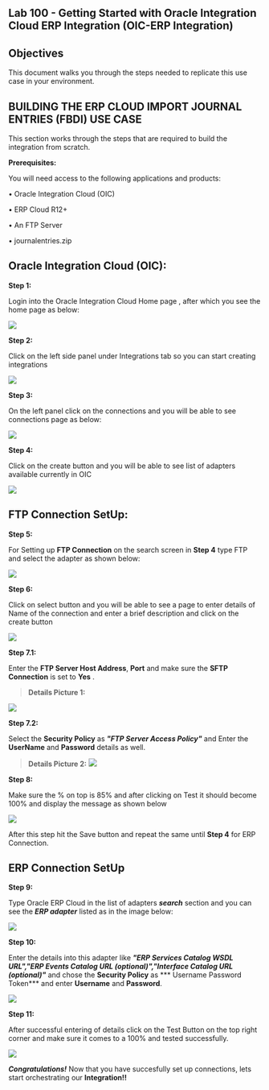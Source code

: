 ## Lab 100 - Getting Started with Oracle Integration Cloud ERP Integration   (OIC-ERP Integration)

## Objectives

This document walks you through the steps needed to replicate this use case in your environment.

## BUILDING THE ERP CLOUD IMPORT JOURNAL ENTRIES (FBDI) USE CASE

This section works through the steps that are required to build the integration from scratch.

**Prerequisites:**

You will need access to the following applications and products:

• Oracle Integration Cloud (OIC)

• ERP Cloud R12+

• An FTP Server

• journalentries.zip

## Oracle Integration Cloud (OIC):

**Step 1:** 

Login into the Oracle Integration Cloud Home page , after which you see the home page as below:

 ![](./images/100/OICHomePage.jpeg " ")

**Step 2:**

 Click on the left side panel under Integrations tab so you can start creating integrations

![](./images/100/IntegrationHomePage.png " ")


**Step 3:** 

On the left panel click on the connections and you will be able to see connections page as below:

![](./images/100/ConnectionPage.png " ")

**Step 4:**

 Click on the create button and you will be able to see list of adapters available currently in OIC

![](./images/100/OICExistingAdapters.png " ")

## FTP Connection SetUp:

**Step 5:** 

For Setting up **FTP Connection** on the search screen in **Step 4** type FTP and select the adapter as shown below:

![](./images/100/FTPConnection.png " ")

**Step 6:** 

Click on select button and you will be able to see a page to enter details of Name of the connection and enter a brief description and click on the create button

![](./images/100/FTPConnectionNaming.png " ")


**Step 7.1:** 

Enter the **FTP Server Host Address**, **Port** and make sure the **SFTP Connection** is set to **Yes** .

 >**Details Picture 1:**

![](./images/100/FTPConnDetails1.png " ")

**Step 7.2:** 

Select the **Security Policy** as ***"FTP Server Access Policy"*** and Enter the **UserName** and **Password** details as well.


 >**Details Picture 2:**
![](./images/100/FTPConnDetails2.png " ")


**Step 8:** 

Make sure the % on top is 85% and after clicking on Test it should become 100% and display the message as shown below

![](./images/100/FTPConnectionTestedSuccessfully.png " ")

After this step hit the Save button and repeat the same until **Step 4** for ERP Connection.


## ERP Connection SetUp

**Step 9:** 

Type Oracle ERP Cloud in the list of adapters ***search*** section and you can see the ***ERP adapter*** listed as in the image below:

![](./images/100/ERPConnection.png " ") 

**Step 10:** 

Enter the details into this adapter like ***"ERP Services Catalog WSDL URL","ERP Events Catalog URL (optional)","Interface Catalog URL (optional)"*** and chose the **Security Policy** as *** Username Password Token*** and enter **Username** and **Password**.

![](./images/100/ERPConnectionDetails.png  " ")

**Step 11:** 

After successful entering of details click on the Test Button on the top right corner and make sure it comes to a 100% and tested successfully.

![](./images/100/TestingERPConnection.png " ")
 

 
***Congratulations!*** Now that you  have succesfully set up connections, lets start orchestrating our **Integration!!**

